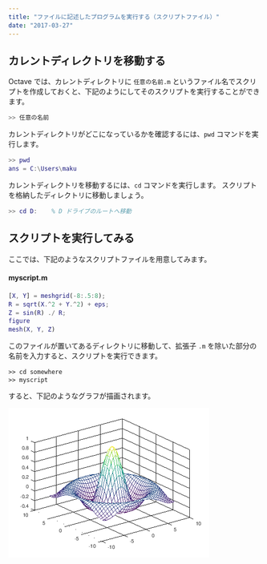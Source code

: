 ```yaml
---
title: "ファイルに記述したプログラムを実行する（スクリプトファイル）"
date: "2017-03-27"
---
```


カレントディレクトリを移動する
----

Octave では、カレントディレクトリに `任意の名前.m` というファイル名でスクリプトを作成しておくと、下記のようにしてそのスクリプトを実行することができます。

~~~ matlab
>> 任意の名前
~~~

カレントディレクトリがどこになっているかを確認するには、`pwd` コマンドを実行します。

~~~ matlab
>> pwd
ans = C:\Users\maku
~~~

カレントディレクトリを移動するには、`cd` コマンドを実行します。
スクリプトを格納したディレクトリに移動しましょう。

~~~ matlab
>> cd D:    % D ドライブのルートへ移動
~~~

スクリプトを実行してみる
----

ここでは、下記のようなスクリプトファイルを用意してみます。

#### myscript.m

~~~ matlab
[X, Y] = meshgrid(-8:.5:8);
R = sqrt(X.^2 + Y.^2) + eps;
Z = sin(R) ./ R;
figure
mesh(X, Y, Z)
~~~

このファイルが置いてあるディレクトリに移動して、拡張子 `.m` を除いた部分の名前を入力すると、スクリプトを実行できます。

~~~
>> cd somewhere
>> myscript
~~~

すると、下記のようなグラフが描画されます。

![./read-script.png](./read-script.png)

